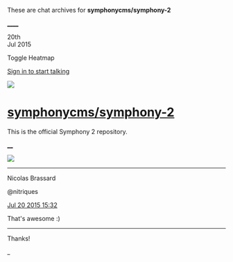 These are chat archives for **symphonycms/symphony-2**

[__](/symphonycms/symphony-2/archives/2015/07/21)[__](/symphonycms/symphony-2/archives/2015/07/19)

20th  
Jul 2015

Toggle Heatmap

[Sign in to start talking](/login?action=login&button=archive-login)

![](https://avatars-02.gitter.im/group/iv/3/57542c45c43b8c601977197e?s=48)

#  [symphonycms/symphony-2](/symphonycms/symphony-2)

This is the official Symphony 2 repository.

[ __](/orgs/symphonycms/rooms "More symphonycms rooms")

![](https://avatars1.githubusercontent.com/u/771169?v=3&s=30)

____

Nicolas Brassard

@nitriques

[Jul 20 2015
15:32](https://gitter.im/symphonycms/symphony-2?at=55ad149b1bcc00ce0bf2cee3)

That's awesome :)

____

Thanks!

_

